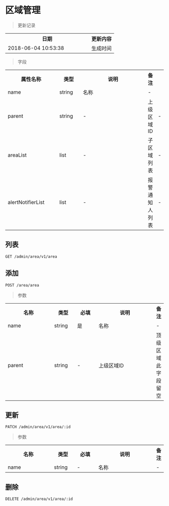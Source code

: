 # 区域管理

> 更新记录

<table>
    <tr>
        <th style="width:250px;">日期</th>
        <th>更新内容</th>
    </tr>
    <tr>
        <td>2018-06-04 10:53:38</td>
        <td>生成时间</td>
    </tr>
</table>

> 字段

<table>
    <tr>
        <th style="width:150px;">属性名称</th>
        <th style="width:60px;">类型</th>
        <th style="width:200px;">说明</th>
        <th>备注</th>
    </tr>
    <tr>
        <td>name</td>
        <td>string</td>
        <td>名称</td>
        <td>-</td>
    </tr>
    <tr>
        <td>parent</td>
        <td>string</td>
        <td>-</td>
        <td>上级区域ID</td>
        <td>-</td>
    </tr>
    <tr>
        <td>areaList</td>
        <td>list</td>
        <td>-</td>
        <td>子区域列表</td>
        <td>-</td>
    </tr>
    <tr>
        <td>alertNotifierList</td>
        <td>list</td>
        <td>-</td>
        <td>报警通知人列表</td>
        <td>-</td>
    </tr>
</table>


## 列表

```
GET /admin/area/v1/area
```

## 添加

```
POST /area/area
```

> 参数

<table>
    <tr>
        <th style="width:150px;">名称</th>
        <th style="width:60px;">类型</th>
        <th style="width:60px;">必填</th>
        <th style="width:200px;">说明</th>
        <th>备注</th>
    </tr>
    <tr>
        <td>name</td>
        <td>string</td>
        <td>是</td>
        <td>名称</td>
        <td>-</td>
    </tr>
    <tr>
        <td>parent</td>
        <td>string</td>
        <td>-</td>
        <td>上级区域ID</td>
        <td>顶级区域此字段留空</td>
    </tr>
</table>


## 更新

```
PATCH /admin/area/v1/area/:id
```

> 参数

<table>
    <tr>
        <th style="width:150px;">名称</th>
        <th style="width:60px;">类型</th>
        <th style="width:60px;">必填</th>
        <th style="width:200px;">说明</th>
        <th>备注</th>
    </tr>
    <tr>
        <td>name</td>
        <td>string</td>
        <td>-</td>
        <td>名称</td>
        <td>-</td>
    </tr>
</table>

## 删除

```
DELETE /admin/area/v1/area/:id
```
